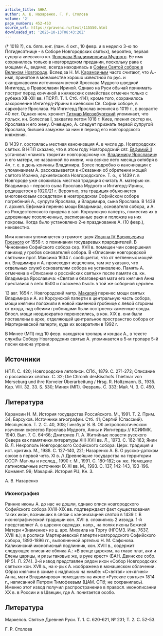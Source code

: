 ```yaml
---
article_title: АННА
author: А. В. Назаренко, Г. Р. Столова
volume: '2'
page_numbers: 452-453
source_url: https://pravenc.ru/text/115550.html
downloaded_at: '2025-10-13T08:43:20Z'
---
```


(† 1018 ?), св. блгв. кнг. (пам. 4 окт., 10 февр. и в неделю 3-ю по Пятидесятнице - в Соборе Новгородских святых), вероятно, первая супруга киевского кн. [Ярослава Владимировича Мудрого](<https://pravenc.ru/text/Ярослава Владимировича Мудрого.html>). Ее имя сохранилось только в новгородском предании, поскольку рака с мощами А., видимо, всегда находилась в [Софии Святой соборе в Великом Новгороде](<https://pravenc.ru/text/Софии Святой соборе в Великом Новгороде.html>). Вслед за Н. М. [Карамзиным](https://pravenc.ru/text/Карамзин.html) часто считают, что А.- имя, принятое в монашестве хорошо известной по рус. и скандинавским источникам женой Ярослава Мудрого шведкой Ингигерд, в Православии Ириной. Однако на Руси обычай принимать постриг перед кончиной в княжеских семействах отмечен только с рубежа ХII-ХIII вв. (ПСРЛ. Т. 1. Стб. 414); кроме того, сохранилось захоронение Ингигерд-Ирины в киевском Св. Софии соборе, в саркофаге Ярослава. На Ингигерд Ярослав женился в 1019 г., в возрасте 40 лет. Однако нем. хронист [Титмар Мерзебургский](<https://pravenc.ru/text/Титмар Мерзебургский.html>) упоминает, что польск. кн. Болеслав I, захватив летом 1018 г. Киев, пленил сестер кн. Ярослава и его жену. Очевидно, А. следует признать первой супругой Ярослава, бывшей замужем за ним в период его новгородского княжения.

В 1439 г. состоялась местная канонизация А. в числе др. Новгородских святых. В НПЛ сказано, что в этом году Новгородский свт. [Евфимий II](<https://pravenc.ru/text/Евфимий II.html>) установил «память творити» новгородскому кн. [Владимиру Ярославичу](<https://pravenc.ru/text/Владимир Ярославич.html>) и его матери, не названной по имени, «на всякое лето месяца октября в 4», т. е. в день кончины Владимира. Более подробно о канонизации с упоминанием А. рассказывается в «Сказании об обретении мощей святого Иоанна, архиепископа Новгородского». Т. о., к 1439 г. в Новгороде уже сложилась местная традиция считать А. матерью кн. Владимира - первого сына Ярослава Мудрого и Ингигерд-Ирины, родившегося в 1020/21 г. Вероятно, эта традиция объясняется многовековым соседством в новгородском Софийском соборе погребений А., супруги Ярослава, и Владимира, сына Ярослава. В 1439 г. архиеп. Евфимий перенес мощи Владимира, основателя собора, и А. из Рождественского придела в зап. Корсунскую паперть, поместив их в деревянные позолоченные, расписанные раки и положив на них покровы. Когда было установлено 2-е празднование А. (10 февр.), неизвестно.

Имя княгини упоминается в грамоте царя [Иоанна IV Васильевича Грозного](<https://pravenc.ru/text/Иоанна IV Васильевича Грозного.html>) от 1556 г. о поминании государевых прародителей. В Чиновнике Софийского собора сер. XVII в. помещен чин совершения панихид у гробов основателей собора. В «Описании новгородской святыни» прот. Максима 1634 г. сообщается, что от нетленных мощей кн. Владимира и А. происходят исцеления, там же указано, что отдельных служб основателям собора не установлено. Память А. отмечена в «Описании о российских святых» после памяти св. кн. Владимира Ярославича: «Святая и благоверная мати его княгиня Анна преставися в лето 6500 и положена бысть в той же соборной церкве».

13 авг. 1654 г. Новгородский митр. [Макарий](https://pravenc.ru/text/Макарий.html) перенес мощи святых Владимира и А. из Корсунской паперти в центральную часть собора, мощи княгини положили в новой каменной гробнице с левой стороны от входа, над обеими гробницами были построены каменные своды. Впосл. мощи неоднократно переносились, в кон. XIX в. они были поставлены в арке, отделяющей центральное пространство собора от Мартириевской паперти, куда их возвратили в 1992 г.

В Минее (МП) под 10 февр. находятся тропарь и кондак А., в тексте службы Собору Новгородских святых А. упоминается в 5-м тропаре 5-й песни канона утрени.

## Источники

НПЛ. С. 420; Новгородские летописи. СПб., 1879. С. 271-272; Описание о российских святых. С. 32; Die Chronik desBischofs Thietmar von Merseburg und ihre Korveier Überarbeitung / Hrsg. R. Holtzmann. B., 1935. Kap. VIII. 32, 33. S. 530; Минея (МП). Февраль. С. 333; Май. Ч. 3. С. 450.

## Литература

Карамзин Н. М. История государства Российского. М., 1991. Т. 2. Прим. 34; Барсуков. Источники агиографии. Стб. 41; Сергий (Спасский). Месяцеслов. Т. 2. С. 40, 308; Гинзбург В. В. Об антропологическом изучении скелетов Ярослава Мудрого, Анны и Ингигерды // КСИИМК. 1940. Вып. 7. С. 64-66; Дмитриев Л. А. Житийные повести русского Севера как памятники литературы XIII-XVII вв. Л., 1973. С. 162-163; Янин В. Л. Некрополь Новгородского Софийского собора: Церк. традиция и ист. критика. М., 1988. С. 127-140, 221; Назаренко А. В. О русско-датском союзе в первой четв. XI в. // Древнейшие государства на территории СССР: Мат-лы и исслед., 1990 г. М., 1991. С. 180-182; он же. Немецкие латиноязычные источники IX-XI вв. М., 1993. С. 137, 142-143, 193-196. Коммент. 99; Макарий. История РЦ. Кн. 3.

А. В. Назаренко 

### Иконография

Ранние иконы А. до нас не дошли, однако описи новгородского Софийского собора XVIII-XIX вв. подтверждают факт существования таких икон, возникших в связи с канонизацией святой в 1439 г. В иконографической традиции кон. XVII в. сложились 2 извода. 1-й представляет А. в царских одеждах, напр., на полях иконы Божией Матери «Знамение» из ц. арх. Михаила на Торгу (НГОМЗ. Инв. 7637, XVIII в.); в росписи Мартириевской паперти новгородского Софийского собора, 1893-1896 гг., выполненной артелью Н. М. Сафонова. Каликинский иконописный подлинник, кон. XVIII в., содержит следующее описание облика А.: «В венце царском, на главе плат, аки и Елены царицы, и ризы таковые же, в руке крест» (БАН. Двинское собр. № 51. Л. 274). 2-й извод представлен рядом икон «Собор Новгородских святых» кон. XVII в., на к-рых А. изображена в монашеском облачении. Образ княгини в схиме с надписью на нимбе: «С<вятая> кн<ягиня> Анна, мати Владимирова» помещался на иконе «Русские святые» 1814 г., написанной Петром Тимофеевым (ЦАМ. СПб; не сохранилась). Именно этот извод получил распространение в правосл. иконописании XX в. в России и в Швеции, где А. почитается особо.

## Литература

Маркелов. Святые Древней Руси. Т. 1. С. 620-621, № 231; Т. 2. С. 52-53.

Г. Р. Столова
